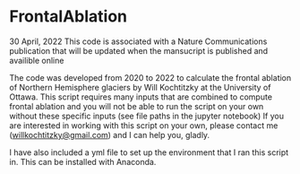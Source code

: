 # FrontalAblation
30 April, 2022
This code is associated with a Nature Communications publication that will be updated when the mansucript is published and availible online

The code was developed from 2020 to 2022 to calculate the frontal ablation of Northern Hemisphere glaciers by Will Kochtitzky at the University of Ottawa.
This script requires many inputs that are combined to compute frontal ablation and you will not be able to run the script on your own without these specific inputs (see file paths in the jupyter notebook)
If you are interested in working with this script on your own, please contact me (willkochtitzky@gmail.com) and I can help you, gladly.

I have also included a yml file to set up the environment that I ran this script in. This can be installed with Anaconda.
